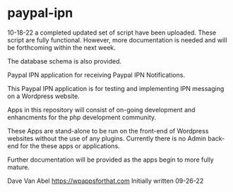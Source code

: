 # paypal-ipn
 10-18-22 a completed updated set of script have been uploaded.
 These script are fully functional. However, more documentation
 is needed and will be forthcoming within the next week.
 
 The database schema is also provided.
 
 Paypal IPN application for receiving Paypal IPN Notifications.

 This Paypal IPN application is for testing and implementing IPN messaging
 on a Wordpress website.
 
 Apps in this repository will consist of on-going development and enhancments
 for the php development community.

 These Apps are stand-alone to be run on the front-end of Wordpress websites
 without the use of any plugins. Currently there is no Admin back-end for the
 these apps or applications.

 Further documentation will be provided as the apps begin to more fully mature.

 Dave Van Abel
 https://wpappsforthat.com
 Initially written 09-26-22
 
